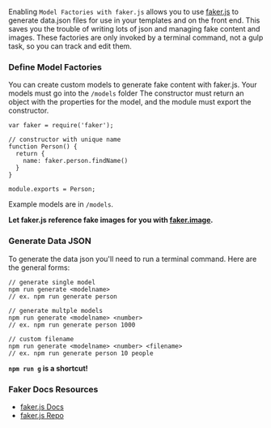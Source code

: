 Enabling `Model Factories with faker.js` allows you to use [faker.js](https://github.com/Marak/faker.js) to generate data.json files for use in your templates and on the front end. This saves you the trouble of writing lots of json and managing fake content and images. These factories are only invoked by a terminal command, not a gulp task, so you can track and edit them.

### Define Model Factories

You can create custom models to generate fake content with faker.js. Your models must go into the `/models` folder The constructor must return an object with the properties for the model, and the module must export the constructor.

```
var faker = require('faker');

// constructor with unique name
function Person() {
  return {
    name: faker.person.findName()
  }
}

module.exports = Person;
```
Example models are in `/models`.

__Let faker.js reference fake images for you with [faker.image](https://github.com/Marak/faker.js/wiki/Image).__

### Generate Data JSON

To generate the data json you'll need to run a terminal command. Here are the general forms:

```
// generate single model
npm run generate <modelname>
// ex. npm run generate person

// generate multple models
npm run generate <modelname> <number>
// ex. npm run generate person 1000

// custom filename
npm run generate <modelname> <number> <filename>
// ex. npm run generate person 10 people
```

__`npm run g` is a shortcut!__

### Faker Docs Resources
* [faker.js Docs](https://github.com/Marak/faker.js/wiki)
* [faker.js Repo](https://github.com/Marak/faker.js)
